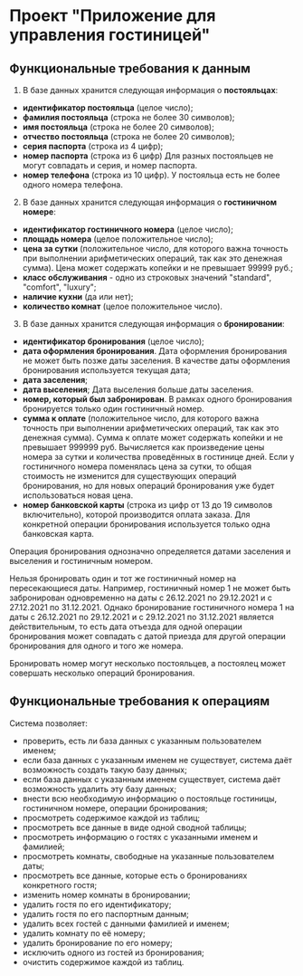 # **Проект "Приложение для управления гостиницей"**

## **Функциональные требования к данным**

1) В базе данных хранится следующая информация о **постояльцах**:
- **идентификатор постояльца** (целое число);
- **фамилия постояльца** (строка не более 30 символов);
- **имя постояльца** (строка не более 20 символов);
- **отчество постояльца** (строка не более 20 символов);
- **серия паспорта** (строка из 4 цифр);
- **номер паспорта** (строка из 6 цифр)
Для разных постояльцев не могут совпадать и серия, и номер паспорта.
- **номер телефона** (строка из 10 цифр).
У постояльца есть не более одного номера телефона.

2) В базе данных хранится следующая информация о **гостиничном номере**:
- **идентификатор гостиничного номера** (целое число);
- **площадь номера** (целое положительное число);
- **цена за сутки** (положительное число, для которого важна точность при выполнении арифметических операций, так как это денежная сумма). Цена может содержать копейки и не превышает 99999 руб.;
- **класс обслуживания** - одно из строковых значений "standard", "comfort", "luxury";
- **наличие кухни** (да или нет);
- **количество комнат** (целое положительное число).

3) В базе данных хранится следующая информация о **бронировании**:
- **идентификатор бронирования** (целое число);
- **дата оформления бронирования**.
Дата оформления бронирования не может быть позже даты заселения.
В качестве даты оформления бронирования используется текущая дата;
- **дата заселения**;
- **дата выселения**;
Дата выселения больше даты заселения.
- **номер, который был забронирован**.
В рамках одного бронирования бронируется только один гостиничный номер.
- **сумма к оплате** (положительное число, для которого важна точность при выполнении арифметических операций, так как это денежная сумма).
Сумма к оплате может содержать копейки и не превышает 999999 руб.
Вычисляется как произведение цены номера за сутки и количества проведённых в гостинице дней.
Если у гостиничного номера поменялась цена за сутки, то общая стоимость не изменится для существующих операций бронирования, но для новых операций бронирования уже будет использоваться новая цена.
- **номер банковской карты** (строка из цифр от 13 до 19 символов включительно), которой производится оплата заказа. Для конкретной операции бронирования используется только одна банковская карта.

Операция бронирования однозначно определяется датами заселения и выселения и гостиничным номером.

Нельзя бронировать один и тот же гостиничный номер на пересекающиеся даты. Например, гостиничный номер 1 не может быть забронирован одновременно на даты с 26.12.2021 по 29.12.2021 и с 27.12.2021 по 31.12.2021. Однако бронирование гостиничного номера 1 на даты с 26.12.2021 по 29.12.2021 и с 29.12.2021 по 31.12.2021 является действительным, то есть дата отъезда для одной операции бронирования может совпадать с датой приезда для другой операции бронирования для одного и того же номера. 

Бронировать номер могут несколько постояльцев, а постоялец может совершать несколько операций бронирования.

## **Функциональные требования к операциям**

Система позволяет:
- проверить, есть ли база данных с указанным пользователем именем;
- если база данных с указанным именем не существует, система даёт возможность создать такую базу данных;
- если база данных с указанным именем существует, система даёт возможность удалить эту базу данных;
- внести всю необходимую информацию о постояльце гостиницы, гостиничном номере, операции бронирования;
- просмотреть содержимое каждой из таблиц;
- просмотреть все данные в виде одной сводной таблицы;
- просмотреть информацию о гостях с указанными именем и фамилией;
- просмотреть комнаты, свободные на указанные пользователем даты;
- просмотреть все данные, которые есть о бронированиях конкретного гостя;
- изменить номер комнаты в бронировании;
- удалить гостя по его идентификатору;
- удалить гостя по его паспортным данным;
- удалить всех гостей с данными фамилией и именем;
- удалить комнату по её номеру;
- удалить бронирование по его номеру;
- исключить одного из гостей из бронирования; 
- очистить содержимое каждой из таблиц.
